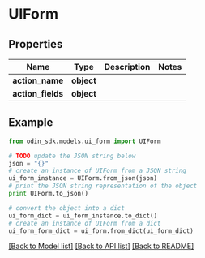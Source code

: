 # UIForm


## Properties

Name | Type | Description | Notes
------------ | ------------- | ------------- | -------------
**action_name** | **object** |  | 
**action_fields** | **object** |  | 

## Example

```python
from odin_sdk.models.ui_form import UIForm

# TODO update the JSON string below
json = "{}"
# create an instance of UIForm from a JSON string
ui_form_instance = UIForm.from_json(json)
# print the JSON string representation of the object
print UIForm.to_json()

# convert the object into a dict
ui_form_dict = ui_form_instance.to_dict()
# create an instance of UIForm from a dict
ui_form_form_dict = ui_form.from_dict(ui_form_dict)
```
[[Back to Model list]](../README.md#documentation-for-models) [[Back to API list]](../README.md#documentation-for-api-endpoints) [[Back to README]](../README.md)


